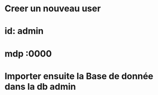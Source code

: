 # Creer un nouveau user
# id: admin
# mdp :0000
# Importer ensuite la Base de donnée dans la db admin